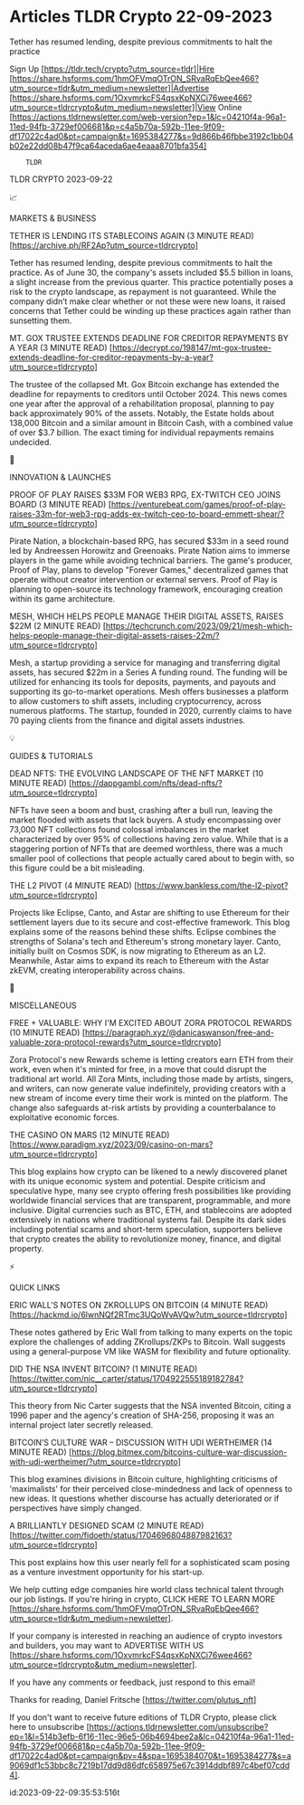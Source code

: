 # Articles TLDR Crypto 22-09-2023

Tether has resumed lending, despite previous commitments to halt the
practice  

Sign Up [https://tldr.tech/crypto?utm_source=tldr]|Hire
[https://share.hsforms.com/1hmOFVmqOTrON_SRvaRqEbQee466?utm_source=tldr&utm_medium=newsletter]|Advertise
[https://share.hsforms.com/1OxvmrkcFS4qsxKpNXCi76wee466?utm_source=tldrcrypto&utm_medium=newsletter]|View
Online
[https://actions.tldrnewsletter.com/web-version?ep=1&lc=04210f4a-96a1-11ed-94fb-3729ef006681&p=c4a5b70a-592b-11ee-9f09-df17022c4ad0&pt=campaign&t=1695384277&s=9d866b46fbbe3192c1bb04b02e22dd08b47f9ca64aceda6ae4eaaa8701bfa354]


		TLDR 

TLDR CRYPTO 2023-09-22

📈 

MARKETS & BUSINESS

TETHER IS LENDING ITS STABLECOINS AGAIN (3 MINUTE READ)
[https://archive.ph/RF2Ap?utm_source=tldrcrypto]

Tether has resumed lending, despite previous commitments to halt the
practice. As of June 30, the company's assets included $5.5 billion in
loans, a slight increase from the previous quarter. This practice
potentially poses a risk to the crypto landscape, as repayment is not
guaranteed. While the company didn’t make clear whether or not these
were new loans, it raised concerns that Tether could be winding up
these practices again rather than sunsetting them. 

MT. GOX TRUSTEE EXTENDS DEADLINE FOR CREDITOR REPAYMENTS BY A YEAR (3
MINUTE READ)
[https://decrypt.co/198147/mt-gox-trustee-extends-deadline-for-creditor-repayments-by-a-year?utm_source=tldrcrypto]

The trustee of the collapsed Mt. Gox Bitcoin exchange has extended the
deadline for repayments to creditors until October 2024. This news
comes one year after the approval of a rehabilitation proposal,
planning to pay back approximately 90% of the assets. Notably, the
Estate holds about 138,000 Bitcoin and a similar amount in Bitcoin
Cash, with a combined value of over $3.7 billion. The exact timing for
individual repayments remains undecided. 

🚀 

INNOVATION & LAUNCHES

PROOF OF PLAY RAISES $33M FOR WEB3 RPG, EX-TWITCH CEO JOINS BOARD (3
MINUTE READ)
[https://venturebeat.com/games/proof-of-play-raises-33m-for-web3-rpg-adds-ex-twitch-ceo-to-board-emmett-shear/?utm_source=tldrcrypto]

Pirate Nation, a blockchain-based RPG, has secured $33m in a seed
round led by Andreessen Horowitz and Greenoaks. Pirate Nation aims to
immerse players in the game while avoiding technical barriers. The
game's producer, Proof of Play, plans to develop "Forever Games,"
decentralized games that operate without creator intervention or
external servers. Proof of Play is planning to open-source its
technology framework, encouraging creation within its game
architecture. 

MESH, WHICH HELPS PEOPLE MANAGE THEIR DIGITAL ASSETS, RAISES $22M (2
MINUTE READ)
[https://techcrunch.com/2023/09/21/mesh-which-helps-people-manage-their-digital-assets-raises-22m/?utm_source=tldrcrypto]

Mesh, a startup providing a service for managing and transferring
digital assets, has secured $22m in a Series A funding round. The
funding will be utilized for enhancing its tools for deposits,
payments, and payouts and supporting its go-to-market operations. Mesh
offers businesses a platform to allow customers to shift assets,
including cryptocurrency, across numerous platforms. The startup,
founded in 2020, currently claims to have 70 paying clients from the
finance and digital assets industries. 

💡 

GUIDES & TUTORIALS

DEAD NFTS: THE EVOLVING LANDSCAPE OF THE NFT MARKET (10 MINUTE READ)
[https://dappgambl.com/nfts/dead-nfts/?utm_source=tldrcrypto]

NFTs have seen a boom and bust, crashing after a bull run, leaving the
market flooded with assets that lack buyers. A study encompassing over
73,000 NFT collections found colossal imbalances in the market
characterized by over 95% of collections having zero value. While that
is a staggering portion of NFTs that are deemed worthless, there was a
much smaller pool of collections that people actually cared about to
begin with, so this figure could be a bit misleading. 

THE L2 PIVOT (4 MINUTE READ)
[https://www.bankless.com/the-l2-pivot?utm_source=tldrcrypto]

Projects like Eclipse, Canto, and Astar are shifting to use Ethereum
for their settlement layers due to its secure and cost-effective
framework. This blog explains some of the reasons behind these shifts.
Eclipse combines the strengths of Solana's tech and Ethereum's strong
monetary layer. Canto, initially built on Cosmos SDK, is now migrating
to Ethereum as an L2. Meanwhile, Astar aims to expand its reach to
Ethereum with the Astar zkEVM, creating interoperability across
chains. 

🦄 

MISCELLANEOUS

FREE + VALUABLE: WHY I'M EXCITED ABOUT ZORA PROTOCOL REWARDS (10
MINUTE READ)
[https://paragraph.xyz/@danicaswanson/free-and-valuable-zora-protocol-rewards?utm_source=tldrcrypto]

Zora Protocol's new Rewards scheme is letting creators earn ETH from
their work, even when it's minted for free, in a move that could
disrupt the traditional art world. All Zora Mints, including those
made by artists, singers, and writers, can now generate value
indefinitely, providing creators with a new stream of income every
time their work is minted on the platform. The change also safeguards
at-risk artists by providing a counterbalance to exploitative economic
forces. 

THE CASINO ON MARS (12 MINUTE READ)
[https://www.paradigm.xyz/2023/09/casino-on-mars?utm_source=tldrcrypto]

This blog explains how crypto can be likened to a newly discovered
planet with its unique economic system and potential. Despite
criticism and speculative hype, many see crypto offering fresh
possibilities like providing worldwide financial services that are
transparent, programmable, and more inclusive. Digital currencies such
as BTC, ETH, and stablecoins are adopted extensively in nations where
traditional systems fail. Despite its dark sides including potential
scams and short-term speculation, supporters believe that crypto
creates the ability to revolutionize money, finance, and digital
property. 

⚡ 

QUICK LINKS

ERIC WALL’S NOTES ON ZKROLLUPS ON BITCOIN (4 MINUTE READ)
[https://hackmd.io/6lwnNQf2RTmc3UQoWvAVQw?utm_source=tldrcrypto]

These notes gathered by Eric Wall from talking to many experts on the
topic explore the challenges of adding ZKrollups/ZKPs to Bitcoin. Wall
suggests using a general-purpose VM like WASM for flexibility and
future optionality. 

DID THE NSA INVENT BITCOIN? (1 MINUTE READ)
[https://twitter.com/nic__carter/status/1704922555189182784?utm_source=tldrcrypto]

This theory from Nic Carter suggests that the NSA invented Bitcoin,
citing a 1996 paper and the agency's creation of SHA-256, proposing it
was an internal project later secretly released. 

BITCOIN’S CULTURE WAR – DISCUSSION WITH UDI WERTHEIMER (14 MINUTE
READ)
[https://blog.bitmex.com/bitcoins-culture-war-discussion-with-udi-wertheimer/?utm_source=tldrcrypto]

This blog examines divisions in Bitcoin culture, highlighting
criticisms of 'maximalists' for their perceived close-mindedness and
lack of openness to new ideas. It questions whether discourse has
actually deteriorated or if perspectives have simply changed. 

A BRILLIANTLY DESIGNED SCAM (2 MINUTE READ)
[https://twitter.com/fidoeth/status/1704696804887982163?utm_source=tldrcrypto]

This post explains how this user nearly fell for a sophisticated scam
posing as a venture investment opportunity for his start-up. 

 We help cutting edge companies hire world class technical talent
through our job listings. If you're hiring in crypto, CLICK HERE TO
LEARN MORE
[https://share.hsforms.com/1hmOFVmqOTrON_SRvaRqEbQee466?utm_source=tldr&utm_medium=newsletter].


If your company is interested in reaching an audience of crypto
investors and builders, you may want to ADVERTISE WITH US
[https://share.hsforms.com/1OxvmrkcFS4qsxKpNXCi76wee466?utm_source=tldrcrypto&utm_medium=newsletter].


If you have any comments or feedback, just respond to this email! 

Thanks for reading, 
Daniel Fritsche [https://twitter.com/plutus_nft] 

If you don't want to receive future editions of TLDR Crypto,
please click here to unsubscribe
[https://actions.tldrnewsletter.com/unsubscribe?ep=1&l=514b3efb-6f16-11ec-96e5-06b4694bee2a&lc=04210f4a-96a1-11ed-94fb-3729ef006681&p=c4a5b70a-592b-11ee-9f09-df17022c4ad0&pt=campaign&pv=4&spa=1695384070&t=1695384277&s=a9069df1c53bbc8c7219b17dd9d86dfc658975e67c3914ddbf897c4bef07cdd4].


id:2023-09-22-09:35:53:516t  